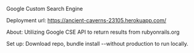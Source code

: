 Google Custom Search Engine

Deployment url: https://ancient-caverns-23105.herokuapp.com/

About: Utilizing Google CSE API to return results from rubyonrails.org

Set up: Download repo, bundle install --without production to run locally.
